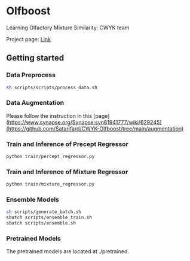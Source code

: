 # Olfboost
Learning Olfactory Mixture Similarity: CWYK team

Project page: [Link](https://www.synapse.org/Synapse:syn61941777/wiki/629245)

## Getting started
### Data Preprocess
```.bash
sh scripts/scripts/process_data.sh
```

### Data Augmentation
Please follow the instruction in this [page](https://www.synapse.org/Synapse:syn61941777/wiki/629245](https://github.com/Satarifard/CWYK-Olfboost/tree/main/augmentation)


### Train and Inference of Precept Regressor
```.bash
python train/percept_regressor.py
```

### Train and Inference of Mixture Regressor
```.bash
python train/mixture_regressor.py
```

### Ensemble Models
```.bash
sh scripts/generate_batch.sh
sbatch scripts/ensemble_train.sh
sbatch scripts/ensemble.sh
```


### Pretrained Models
The pretrained models are located at ./pretrained. 
